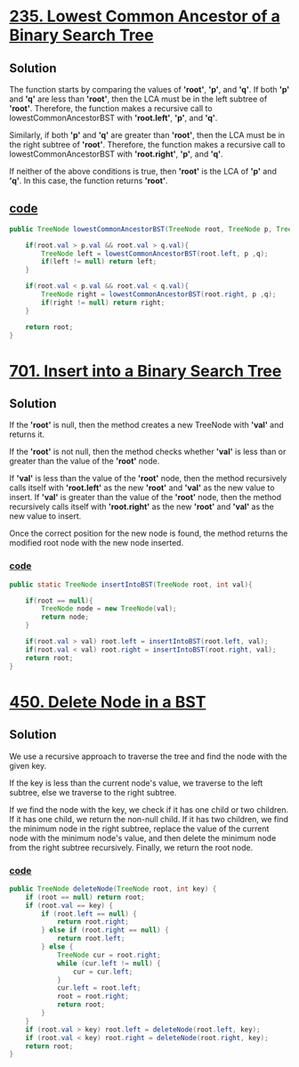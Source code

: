 # [235. Lowest Common Ancestor of a Binary Search Tree](https://leetcode.com/problems/lowest-common-ancestor-of-a-binary-search-tree/)
## Solution
The function starts by comparing the values of **'root'**, **'p'**, and **'q'**. If both **'p'** and **'q'** are less than **'root'**, then the LCA must be in the left subtree of **'root'**. Therefore, the function makes a recursive call to lowestCommonAncestorBST with **'root.left'**, **'p'**, and **'q'**.

Similarly, if both **'p'** and **'q'** are greater than **'root'**, then the LCA must be in the right subtree of **'root'**. Therefore, the function makes a recursive call to lowestCommonAncestorBST with **'root.right'**, **'p'**, and **'q'**.

If neither of the above conditions is true, then **'root'** is the LCA of **'p'** and **'q'**. In this case, the function returns **'root'**.

## [code](../../src/main/java/day21_30/Day22T235LowestCommonAncestorOfBST.java)
```java
public TreeNode lowestCommonAncestorBST(TreeNode root, TreeNode p, TreeNode q){

    if(root.val > p.val && root.val > q.val){
        TreeNode left = lowestCommonAncestorBST(root.left, p ,q);
        if(left != null) return left;
    }

    if(root.val < p.val && root.val < q.val){
        TreeNode right = lowestCommonAncestorBST(root.right, p ,q);
        if(right != null) return right;
    }

    return root;
}
```

# [701. Insert into a Binary Search Tree](https://leetcode.com/problems/insert-into-a-binary-search-tree/)
## Solution
If the **'root'** is null, then the method creates a new TreeNode with **'val'** and returns it.

If the **'root'** is not null, then the method checks whether **'val'** is less than or greater than the value of the **'root'** node. 

If **'val'** is less than the value of the **'root'** node, then the method recursively calls itself with **'root.left'** as 
the new **'root'** and **'val'** as the new value to insert. If **'val'** is greater than the value of the **'root'** node, 
then the method recursively calls itself with **'root.right'** as the new **'root'** and **'val'** as the new value to insert.

Once the correct position for the new node is found, the method returns the modified root node with the new node inserted.
### [code](../../src/main/java/day21_30/Day22T701InsertIntoABST.java)
```java
public static TreeNode insertIntoBST(TreeNode root, int val){

    if(root == null){
        TreeNode node = new TreeNode(val);
        return node;
    }

    if(root.val > val) root.left = insertIntoBST(root.left, val);
    if(root.val < val) root.right = insertIntoBST(root.right, val);
    return root;
}
```

# [450. Delete Node in a BST](https://leetcode.com/problems/delete-node-in-a-bst/)

## Solution
We use a recursive approach to traverse the tree and find the node with the given key. 

If the key is less than the current node's value, we traverse to the left subtree, else we traverse to the right subtree. 

If we find the node with the key, we check if it has one child or two children. If it has one child, we return the non-null child. If it has two children, we find the minimum node in the right subtree, replace the value of the current node with the minimum node's value, and then delete the minimum node from the right subtree recursively. 
Finally, we return the root node.

### [code]()
```java
public TreeNode deleteNode(TreeNode root, int key) {
    if (root == null) return root;
    if (root.val == key) {
        if (root.left == null) {
            return root.right;
        } else if (root.right == null) {
            return root.left;
        } else {
            TreeNode cur = root.right;
            while (cur.left != null) {
                cur = cur.left;
            }
            cur.left = root.left;
            root = root.right;
            return root;
        }
    }
    if (root.val > key) root.left = deleteNode(root.left, key);
    if (root.val < key) root.right = deleteNode(root.right, key);
    return root;
}
```
















